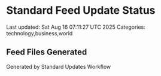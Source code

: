 # Standard Feed Update Status
Last updated: Sat Aug 16 07:11:27 UTC 2025
Categories: technology,business,world

## Feed Files Generated

Generated by Standard Updates Workflow
